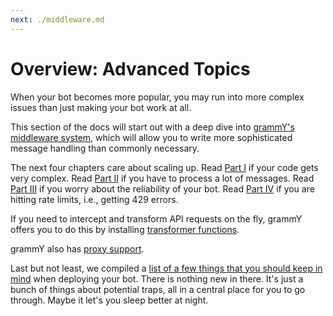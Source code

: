 ```yaml
---
next: ./middleware.md
---
```


# Overview: Advanced Topics

When your bot becomes more popular, you may run into more complex issues than just making your bot work at all.

This section of the docs will start out with a deep dive into [grammY's middleware system](./middleware.md), which will allow you to write more sophisticated message handling than commonly necessary.

The next four chapters care about scaling up.
Read [Part I](./structuring.md) if your code gets very complex.
Read [Part II](./scaling.md) if you have to process a lot of messages.
Read [Part III](./reliability.md) if you worry about the reliability of your bot.
Read [Part IV](./flood.md) if you are hitting rate limits, i.e., getting 429 errors.

If you need to intercept and transform API requests on the fly, grammY offers you to do this by installing [transformer functions](./transformers.md).

grammY also has [proxy support](./proxy.md).

Last but not least, we compiled a [list of a few things that you should keep in mind](./deployment.md) when deploying your bot.
There is nothing new in there.
It's just a bunch of things about potential traps, all in a central place for you to go through.
Maybe it let's you sleep better at night.
